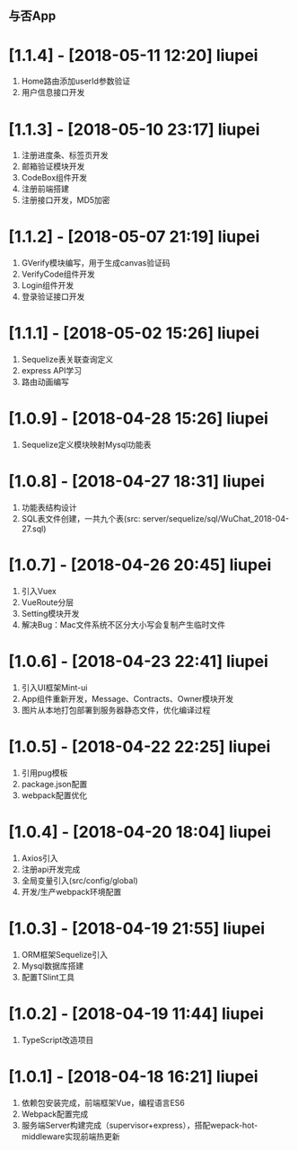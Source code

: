 ## 与否App

# [1.1.4] - [2018-05-11 12:20] liupei
1. Home路由添加userId参数验证
2. 用户信息接口开发

# [1.1.3] - [2018-05-10 23:17] liupei
1. 注册进度条、标签页开发
2. 邮箱验证模块开发
3. CodeBox组件开发
4. 注册前端搭建
5. 注册接口开发，MD5加密

# [1.1.2] - [2018-05-07 21:19] liupei
1. GVerify模块编写，用于生成canvas验证码
2. VerifyCode组件开发
3. Login组件开发
4. 登录验证接口开发

# [1.1.1] - [2018-05-02 15:26] liupei
1. Sequelize表关联查询定义
2. express API学习
3. 路由动画编写

# [1.0.9] - [2018-04-28 15:26] liupei
1. Sequelize定义模块映射Mysql功能表

# [1.0.8] - [2018-04-27 18:31] liupei
1. 功能表结构设计
2. SQL表文件创建，一共九个表(src: server/sequelize/sql/WuChat_2018-04-27.sql)

# [1.0.7] - [2018-04-26 20:45] liupei
1. 引入Vuex
2. VueRoute分层
3. Setting模块开发
4. 解决Bug：Mac文件系统不区分大小写会复制产生临时文件

# [1.0.6] - [2018-04-23 22:41] liupei
1. 引入UI框架Mint-ui
2. App组件重新开发，Message、Contracts、Owner模块开发
3. 图片从本地打包部署到服务器静态文件，优化编译过程

# [1.0.5] - [2018-04-22 22:25] liupei
1. 引用pug模板
2. package.json配置
3. webpack配置优化

# [1.0.4] - [2018-04-20 18:04] liupei
1. Axios引入
2. 注册api开发完成
3. 全局变量引入(src/config/global)
4. 开发/生产webpack环境配置

# [1.0.3] - [2018-04-19 21:55] liupei
1. ORM框架Sequelize引入
2. Mysql数据库搭建
3. 配置TSlint工具

# [1.0.2] - [2018-04-19 11:44] liupei
1. TypeScript改造项目

# [1.0.1] - [2018-04-18 16:21] liupei
1. 依赖包安装完成，前端框架Vue，编程语言ES6
2. Webpack配置完成
3. 服务端Server构建完成（supervisor+express），搭配wepack-hot-middleware实现前端热更新